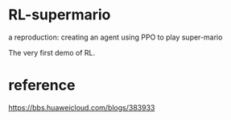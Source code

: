 # RL-supermario
a reproduction: creating an agent using PPO to play super-mario

The very first demo of RL. 

# reference
https://bbs.huaweicloud.com/blogs/383933
